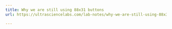 ```yaml
---
title: Why we are still using 88x31 buttons
url: https://ultrasciencelabs.com/lab-notes/why-we-are-still-using-88x31-buttons

---
```

